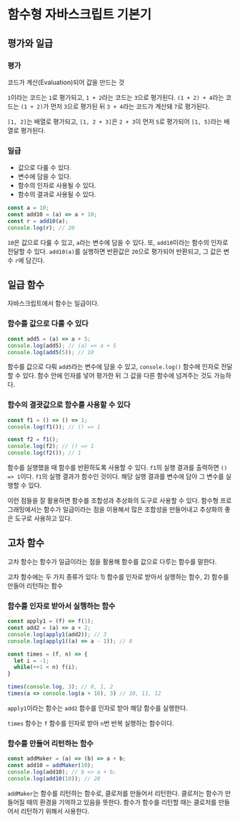 # 함수형 자바스크립트 기본기

## 평가와 일급

### 평가

코드가 계산(Evaluation)되어 값을 만드는 것

`1`이라는 코드는 `1`로 평가되고, `1 + 2`라는 코드는 `3`으로 평가된다. `(1 + 2) + 4`라는 코드는 `(1 + 2)`가 먼저 `3`으로 평가된 뒤 `3 + 4`라는 코드가 계산돼 `7`로 평가된다.

`[1, 2]`는 배열로 평가되고, `[1, 2 + 3]`은 `2 + 3`이 먼저 `5`로 평가되어 `[1, 5]`라는 배열로 평가된다.

### 일급

- 값으로 다룰 수 있다.
- 변수에 담을 수 있다.
- 함수의 인자로 사용될 수 있다.
- 함수의 결과로 사용될 수 있다.

```js
const a = 10;
const add10 = (a) => a + 10;
const r = add10(a);
console.log(r); // 20
```

`10`은 값으로 다룰 수 있고, `a`라는 변수에 담을 수 있다. 또, `add10`이라는 함수의 인자로 전달할 수 있다. `add10(a)`를 실행하면 반환값은 `20`으로 평가되어 반환되고, 그 값은 변수 `r`에 담긴다.

## 일급 함수

자바스크립트에서 함수는 일급이다.

### 함수를 값으로 다룰 수 있다

```js
const add5 = (a) => a + 5;
console.log(add5); // (a) => a + 5
console.log(add5(5)); // 10
```

함수를 값으로 다뤄 `add5`라는 변수에 담을 수 있고, `console.log()` 함수에 인자로 전달할 수 있다. 함수 안에 인자를 넣어 평가한 뒤 그 값을 다른 함수에 넘겨주는 것도 가능하다.

### 함수의 결괏값으로 함수를 사용할 수 있다

```js
const f1 = () => () => 1;
console.log(f1()); // () => 1

const f2 = f1();
console.log(f2); // () => 1
console.log(f2()); // 1
```

함수를 실행했을 때 함수를 반환하도록 사용할 수 있다. `f1`의 실행 결과를 출력하면 `() => 1`이다. `f1`의 실행 결과가 함수인 것이다. 해당 실행 결과를 변수에 담아 그 변수를 실행할 수 있다.

이런 점들을 잘 활용하면 함수를 조합성과 추상화의 도구로 사용할 수 있다. 함수형 프로그래밍에서는 함수가 일급이라는 점을 이용해서 많은 조합성을 만들어내고 추상화의 좋은 도구로 사용하고 있다.

## 고차 함수

고차 함수는 함수가 일급이라는 점을 활용해 함수를 값으로 다루는 함수를 말한다.

고차 함수에는 두 가지 종류가 있다: 1) 함수를 인자로 받아서 실행하는 함수, 2) 함수를 만들어 리턴하는 함수

### 함수를 인자로 받아서 실행하는 함수

```js
const apply1 = (f) => f(1);
const add2 = (a) => a + 2;
console.log(apply1(add2)); // 3
console.log(apply1((a) => a - 1)); // 0

const times = (f, n) => {
  let i = -1;
  while(++1 < n) f(i);
}

times(console.log, 3); // 0, 1, 2
times(a => console.log(a + 10), 3) // 10, 11, 12
```

`apply1`이라는 함수는 `add2` 함수를 인자로 받아 해당 함수를 실행한다.

`times` 함수는 `f` 함수를 인자로 받아 `n`번 반복 실행하는 함수이다.

### 함수를 만들어 리턴하는 함수

```js
const addMaker = (a) => (b) => a + b;
const add10 = addMaker(10);
console.log(add10); // b => a + b;
console.log(add10(10)); // 20
```

`addMaker`는 함수를 리턴하는 함수로, 클로저를 만들어서 리턴한다. 클로저는 함수가 만들어질 때의 환경을 기억하고 있음을 뜻한다. 함수가 함수를 리턴할 때는 클로저를 만들어서 리턴하기 위해서 사용한다.
